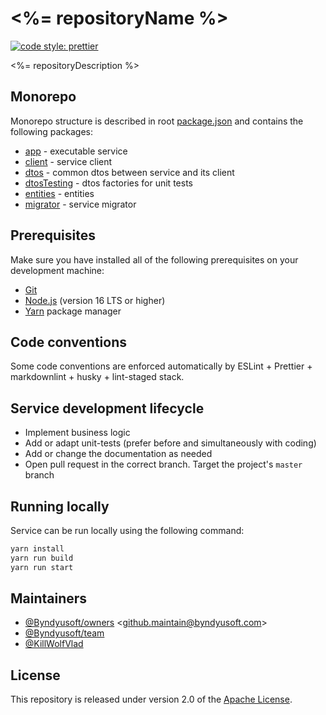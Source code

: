# <%= repositoryName %>

[![code style: prettier](https://img.shields.io/badge/code_style-prettier-ff69b4.svg)](https://github.com/prettier/prettier)

<%= repositoryDescription %>

## Monorepo

Monorepo structure is described in root [package.json](./package.json) and contains the following packages:

- [app](./packages/app) - executable service
- [client](./packages/client) - service client
- [dtos](./packages/dtos) - common dtos between service and its client
- [dtosTesting](./packages/dtosTesting) - dtos factories for unit tests
- [entities](./packages/dtosTesting) - entities
- [migrator](./packages/migrator) - service migrator

## Prerequisites

Make sure you have installed all of the following prerequisites on your development machine:

- [Git](https://git-scm.com)
- [Node.js](https://nodejs.org) (version 16 LTS or higher)
- [Yarn](https://yarnpkg.com) package manager

## Code conventions

Some code conventions are enforced automatically by ESLint + Prettier + markdownlint + husky + lint-staged stack.

## Service development lifecycle

- Implement business logic
- Add or adapt unit-tests (prefer before and simultaneously with coding)
- Add or change the documentation as needed
- Open pull request in the correct branch. Target the project's `master` branch

## Running locally

Service can be run locally using the following command:

```bash
yarn install
yarn run build
yarn run start
```

## Maintainers

- [@Byndyusoft/owners](https://github.com/orgs/Byndyusoft/teams/owners) <<github.maintain@byndyusoft.com>>
- [@Byndyusoft/team](https://github.com/orgs/Byndyusoft/teams/team)
- [@KillWolfVlad](https://github.com/KillWolfVlad)

## License

This repository is released under version 2.0 of the
[Apache License](https://www.apache.org/licenses/LICENSE-2.0).
